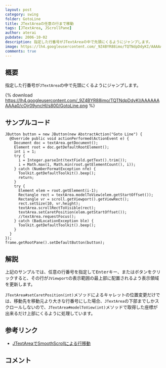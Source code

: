 ```yaml
---
layout: post
category: swing
folder: GotoLine
title: JTextAreaの任意の行まで移動
tags: [JTextArea, JScrollPane]
author: aterai
pubdate: 2006-10-02
description: 指定した行番号がJTextAreaの中で先頭にくるようにジャンプします。
image: https://lh4.googleusercontent.com/_9Z4BYR88imo/TQTNdpDdyKI/AAAAAAAAAa0/cOjr09yncHI/s800/GotoLine.png
comments: true
---
```

## 概要
指定した行番号が`JTextArea`の中で先頭にくるようにジャンプします。

{% download https://lh4.googleusercontent.com/_9Z4BYR88imo/TQTNdpDdyKI/AAAAAAAAAa0/cOjr09yncHI/s800/GotoLine.png %}

## サンプルコード
<pre class="prettyprint"><code>JButton button = new JButton(new AbstractAction("Goto Line") {
  @Override public void actionPerformed(ActionEvent e) {
    Document doc = textArea.getDocument();
    Element root = doc.getDefaultRootElement();
    int i = 1;
    try {
      i = Integer.parseInt(textField.getText().trim());
      i = Math.max(1, Math.min(root.getElementCount(), i));
    } catch (NumberFormatException nfe) {
      Toolkit.getDefaultToolkit().beep();
      return;
    }
    try {
      Element elem = root.getElement(i-1);
      Rectangle rect = textArea.modelToView(elem.getStartOffset());
      Rectangle vr = scroll.getViewport().getViewRect();
      rect.setSize(10, vr.height);
      textArea.scrollRectToVisible(rect);
      textArea.setCaretPosition(elem.getStartOffset());
      //textArea.requestFocus();
    } catch (BadLocationException ble) {
      Toolkit.getDefaultToolkit().beep();
    }
  }
});
frame.getRootPane().setDefaultButton(button);
</code></pre>

## 解説
上記のサンプルでは、任意の行番号を指定して<kbd>Enter</kbd>キー、またはボタンをクリックすると、その行が`JViewport`の表示範囲の最上部に配置されるよう表示領域を更新します。

`JTextArea#setCaretPosition(int)`メソッドによるキャレットの位置変更だけでは、移動先を移動元より大きな行番号にした場合、`JTextArea`の下部までしかスクロールしないので、`JTextArea#modelToView(int)`メソッドで取得した座標が出来るだけ上部にくるように処理しています。

## 参考リンク
- [JTextAreaでSmoothScrollによる行移動](http://ateraimemo.com/Swing/SmoothScroll.html)

<!-- dummy comment line for breaking list -->

## コメント
